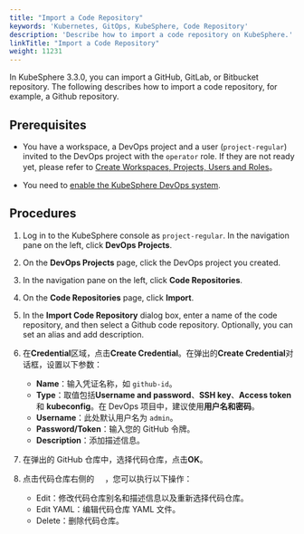 ```yaml
---
title: "Import a Code Repository"
keywords: 'Kubernetes, GitOps, KubeSphere, Code Repository'
description: 'Describe how to import a code repository on KubeSphere.'
linkTitle: "Import a Code Repository"
weight: 11231
---
```


In KubeSphere 3.3.0, you can import a GitHub, GitLab, or Bitbucket repository. The following describes how to import a code repository, for example, a Github repository.

## Prerequisites

- You have a workspace, a DevOps project and a user (`project-regular`) invited to the DevOps project with the `operator` role. If they are not ready yet, please refer to [Create Workspaces, Projects, Users and Roles](../../../../quick-start/create-workspace-and-project/)。

- You need to [enable the KubeSphere DevOps system](../../../../pluggable-components/devops/).


## Procedures

1. Log in to the KubeSphere console as `project-regular`. In the navigation pane on the left, click **DevOps Projects**.

2. On the **DevOps Projects** page, click the DevOps project you created.

3. In the navigation pane on the left, click **Code Repositories**.

4. On the **Code Repositories** page, click **Import**.

5. In the **Import Code Repository** dialog box, enter a name of the code repository, and then select a Github code repository. Optionally, you can set an alias and add description.

6. 在**Credential**区域，点击**Create Credential**。在弹出的**Create Credential**对话框，设置以下参数：
   - **Name**：输入凭证名称，如 `github-id`。
   - **Type**：取值包括**Username and password**、**SSH key**、**Access token**和 **kubeconfig**。在 DevOps 项目中，建议使用**用户名和密码**。
   - **Username**：此处默认用户名为 `admin`。
   - **Password/Token**：输入您的 GitHub 令牌。
   - **Description**：添加描述信息。

7. 在弹出的 GitHub 仓库中，选择代码仓库，点击**OK**。

8. 点击代码仓库右侧的 <img src="/images/docs/common-icons/three-dots.png" width="15" />，您可以执行以下操作：

   - Edit：修改代码仓库别名和描述信息以及重新选择代码仓库。
   - Edit YAML：编辑代码仓库 YAML 文件。
   - Delete：删除代码仓库。

